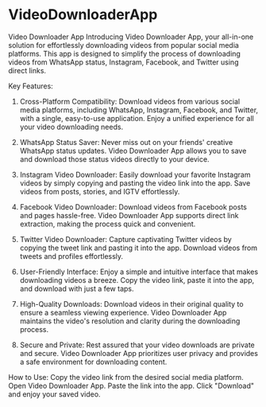 # VideoDownloaderApp

Video Downloader App
Introducing Video Downloader App, your all-in-one solution for effortlessly downloading videos from popular social media platforms. This app is designed to simplify the process of downloading videos from WhatsApp status, Instagram, Facebook, and Twitter using direct links.

Key Features:
1. Cross-Platform Compatibility:
Download videos from various social media platforms, including WhatsApp, Instagram, Facebook, and Twitter, with a single, easy-to-use application. Enjoy a unified experience for all your video downloading needs.

2. WhatsApp Status Saver:
Never miss out on your friends' creative WhatsApp status updates. Video Downloader App allows you to save and download those status videos directly to your device.

3. Instagram Video Downloader:
Easily download your favorite Instagram videos by simply copying and pasting the video link into the app. Save videos from posts, stories, and IGTV effortlessly.

4. Facebook Video Downloader:
Download videos from Facebook posts and pages hassle-free. Video Downloader App supports direct link extraction, making the process quick and convenient.

5. Twitter Video Downloader:
Capture captivating Twitter videos by copying the tweet link and pasting it into the app. Download videos from tweets and profiles effortlessly.

6. User-Friendly Interface:
Enjoy a simple and intuitive interface that makes downloading videos a breeze. Copy the video link, paste it into the app, and download with just a few taps.

7. High-Quality Downloads:
Download videos in their original quality to ensure a seamless viewing experience. Video Downloader App maintains the video's resolution and clarity during the downloading process.

8. Secure and Private:
Rest assured that your video downloads are private and secure. Video Downloader App prioritizes user privacy and provides a safe environment for downloading content.

How to Use:
Copy the video link from the desired social media platform.
Open Video Downloader App.
Paste the link into the app.
Click "Download" and enjoy your saved video.

